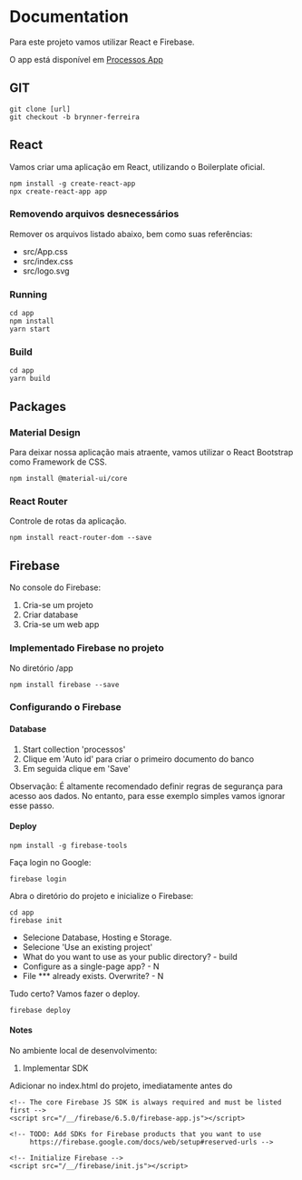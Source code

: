 # Documentation

Para este projeto vamos utilizar React e Firebase.

O app está disponível em [Processos App](https://processos-3c583.web.app/)

## GIT
```
git clone [url]
git checkout -b brynner-ferreira
```


## React

Vamos criar uma aplicação em React, utilizando o Boilerplate oficial.

```
npm install -g create-react-app
npx create-react-app app
```

### Removendo arquivos desnecessários
Remover os arquivos listado abaixo, bem como suas referências: 
- src/App.css
- src/index.css
- src/logo.svg


### Running
```
cd app
npm install
yarn start
```

### Build
```
cd app
yarn build
```


## Packages

### Material Design

Para deixar nossa aplicação mais atraente, vamos utilizar o React Bootstrap como Framework de CSS.

```
npm install @material-ui/core
```


### React Router

Controle de rotas da aplicação.

```
npm install react-router-dom --save
```


## Firebase

No console do Firebase:

1. Cria-se um projeto
2. Criar database
3. Cria-se um web app

### Implementado Firebase no projeto

No diretório /app

```
npm install firebase --save
```

### Configurando o Firebase

#### Database

1. Start collection 'processos'
2. Clique em 'Auto id' para criar o primeiro documento do banco
3. Em seguida clique em 'Save'

Observação: É altamente recomendado definir regras de segurança para acesso aos dados. No entanto, para esse exemplo simples vamos ignorar esse passo.

#### Deploy

```
npm install -g firebase-tools
```

Faça login no Google: 
```
firebase login
```

Abra o diretório do projeto e inicialize o Firebase:
```
cd app
firebase init
```
- Selecione Database, Hosting e Storage.
- Selecione 'Use an existing project'
- What do you want to use as your public directory? - build
- Configure as a single-page app? - N
- File *** already exists. Overwrite? - N

Tudo certo? Vamos fazer o deploy.
```
firebase deploy
```


#### Notes

No ambiente local de desenvolvimento:

1. Implementar SDK

Adicionar no index.html do projeto, imediatamente antes do </body>
```
<!-- The core Firebase JS SDK is always required and must be listed first -->
<script src="/__/firebase/6.5.0/firebase-app.js"></script>

<!-- TODO: Add SDKs for Firebase products that you want to use
     https://firebase.google.com/docs/web/setup#reserved-urls -->

<!-- Initialize Firebase -->
<script src="/__/firebase/init.js"></script>
```

